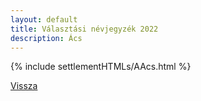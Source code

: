 ```yaml
---
layout: default
title: Választási névjegyzék 2022
description: Ács
---
```


{% include settlementHTMLs/AAcs.html %}

[Vissza](../)